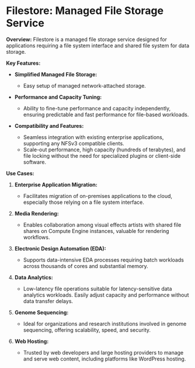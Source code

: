 # Filestore: Managed File Storage Service

**Overview:**
Filestore is a managed file storage service designed for applications requiring a file system interface and shared file system for data storage.

**Key Features:**
- **Simplified Managed File Storage:**
  - Easy setup of managed network-attached storage.

- **Performance and Capacity Tuning:**
  - Ability to fine-tune performance and capacity independently, ensuring predictable and fast performance for file-based workloads.

- **Compatibility and Features:**
  - Seamless integration with existing enterprise applications, supporting any NFSv3 compatible clients.
  - Scale-out performance, high capacity (hundreds of terabytes), and file locking without the need for specialized plugins or client-side software.

**Use Cases:**
1. **Enterprise Application Migration:**
   - Facilitates migration of on-premises applications to the cloud, especially those relying on a file system interface.

2. **Media Rendering:**
   - Enables collaboration among visual effects artists with shared file shares on Compute Engine instances, valuable for rendering workflows.

3. **Electronic Design Automation (EDA):**
   - Supports data-intensive EDA processes requiring batch workloads across thousands of cores and substantial memory.

4. **Data Analytics:**
   - Low-latency file operations suitable for latency-sensitive data analytics workloads. Easily adjust capacity and performance without data transfer delays.

5. **Genome Sequencing:**
   - Ideal for organizations and research institutions involved in genome sequencing, offering scalability, speed, and security.

6. **Web Hosting:**
   - Trusted by web developers and large hosting providers to manage and serve web content, including platforms like WordPress hosting.
